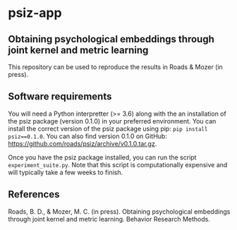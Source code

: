 # psiz-app
## Obtaining psychological embeddings through joint kernel and metric learning

This repository can be used to reproduce the results in Roads & Mozer (in press).

## Software requirements
You will need a Python interpretter (>= 3.6) along with the an installation of the psiz package (version 0.1.0) in your preferred environment. You can install the correct version of the psiz package using pip: `pip install psiz==0.1.0`. You can also find version 0.1.0 on GitHub: https://github.com/roads/psiz/archive/v0.1.0.tar.gz.

Once you have the psiz package installed, you can run the script `experiment_suite.py`. Note that this script is computationally expensive and will typically take a few weeks to finish.

## References
Roads, B. D., & Mozer, M. C. (in press). Obtaining psychological embeddings through joint kernel and metric learning. Behavior Research Methods.